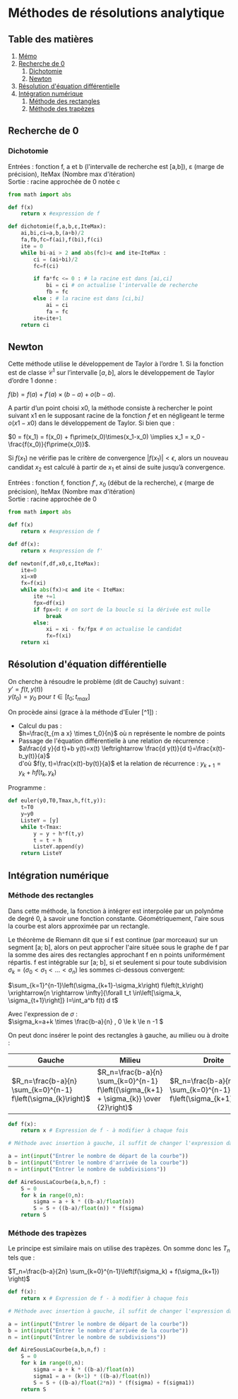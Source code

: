 
# Méthodes de résolutions analytique

## Table des matières

1. [Mémo](./README.md)
1. [Recherche de 0](#recherche-de-0)
    1. [Dichotomie](#dichotomie)
    1. [Newton](#newton)
1. [Résolution d'équation différentielle](#résolution-déquation-différentielle)
1. [Intégration numérique](#intégration-numérique)
    1. [Méthode des rectangles](#méthode-des-rectangles)
    1. [Méthode des trapèzes](#méthode-des-trapèzes)

## Recherche de 0

### Dichotomie

Entrées : fonction f, a et b (l'intervalle de recherche est [a,b]), ε (marge de précision), IteMax (Nombre max d'itération)  
Sortie : racine approchée de 0 notée c

```python
from math import abs 

def f(x)
    return x #expression de f

def dichotomie(f,a,b,ε,IteMax):
    ai,bi,ci=a,b,(a+b)/2
    fa,fb,fc=f(ai),f(bi),f(ci)
    ite = 0
    while bi-ai > 2 and abs(fc)>ε and ite<IteMax :
        ci = (ai+bi)/2
        fc=f(ci)

        if fa*fc <= 0 : # la racine est dans [ai,ci]
            bi = ci # on actualise l'intervalle de recherche
            fb = fc
        else : # la racine est dans [ci,bi]
            ai = ci
            fa = fc
        ite=ite+1
    return ci
```

## Newton

Cette méthode utilise le développement de Taylor à l’ordre 1. Si la fonction est de classe $\mathcal{C}^1$ sur l’intervalle $[a,b]$, alors le
développement de Taylor d’ordre 1 donne :  

$f(b)=f(a)+f\prime(a)\times(b-a) + o(b-a)$.  

A partir d’un point choisi x0, la méthode consiste à rechercher le point suivant x1 en le supposant racine de la fonction $f$ et en négligeant le terme $o(x1-x0)$ dans le développement de Taylor. Si bien que :  

$0 = f(x_1) = f(x_0) + f\prime(x_0)\times(x_1-x_0) \implies x_1 = x_0 - \frac{f(x_0)}{f\prime(x_0)}$.

Si $f(x_1)$ ne vérifie pas le critère de convergence $|f(x_1)| < \epsilon$, alors un nouveau candidat $x_2$ est calculé à partir de $x_1$ et ainsi de suite
jusqu’à convergence.

Entrées : fonction f, fonction $f\prime$, $x_0$ (début de la recherche), $\epsilon$ (marge de précision), IteMax (Nombre max d'itération)  
Sortie : racine approchée de 0

```python
from math import abs

def f(x)
    return x #expression de f

def df(x):
    return x #expression de f'

def newton(f,df,x0,ε,IteMax):
    ite=0
    xi=x0
    fx=f(xi)
    while abs(fx)>ε and ite < IteMax:
        ite +=1
        fpx=df(xi)
        if fpx=0: # on sort de la boucle si la dérivée est nulle
            break
        else:
            xi = xi - fx/fpx # on actualise le candidat
            fx=f(xi)
    return xi
```

## Résolution d'équation différentielle

On cherche à résoudre le problème (dit de Cauchy) suivant :  
$y\prime = f(t,y(t))$  
$y(t_0)=y_0$ pour $t \in [t_{0} ; t_{max} ]$

On procède ainsi (grace à la méthode d'Euler [^1]) :  

- Calcul du pas :  
$h=\frac{t_{m a x} \times t_0}{n}$ où n représente le nombre de points
- Passage de l'équation différentielle à une relation de récurrence :  
$a\frac{d y}{d t}+b y(t)=x(t) \leftrightarrow \frac{d y(t)}{d t}=\frac{x(t)-b_y(t)}{a}$  
d'où $f(y, t)=\frac{x(t)-by(t)}{a}$
et la relation de récurrence : $y_{k+1}=y_k+h f(t_k, y_k)$

Programme :  

```python
def euler(y0,T0,Tmax,h,f(t,y)):
    t=T0
    y=y0
    ListeY = [y]
    while t<Tmax:
        y = y + h*f(t,y)
        t = t + h
        ListeY.append(y)
    return ListeY
```

## Intégration numérique

### Méthode des rectangles

Dans cette méthode, la fonction à intégrer est interpolée par un polynôme de degré 0, à savoir une fonction constante. Géométriquement, l'aire sous la courbe est alors approximée par un rectangle.  

Le théorème de Riemann dit que si f est continue (par morceaux) sur un segment [a; b], alors on peut approcher I'aire située sous le graphe de f par la somme des aires des rectangles approchant f en n points uniformément répartis. f est intégrable sur [a; b], si et seulement si pour toute subdivision $\sigma_k = (\sigma_0 < \sigma_1 <...< \sigma_n)$ les sommes ci-dessous convergent:

$\sum_{k=1}^{n-1}\left(\sigma_{k+1}-\sigma_k\right) f\left(t_k\right) \xrightarrow[n \rightarrow \infty]{\forall t_t \in\left[\sigma_k, \sigma_{t+1}\right]} I=\int_a^b f(t) d t$

Avec l'expression de $\sigma$ :  
$\sigma_k=a+k \times \frac{b-a}{n} , 0 \le k \le n -1 $

On peut donc insérer le point des rectangles à gauche, au milieu ou à droite :  

|Gauche|Milieu|Droite|
|-|-|-|
|$R_n=\frac{b-a}{n} \sum_{k=0}^{n-1} f\left(\sigma_{k}\right)$|$R_n=\frac{b-a}{n} \sum_{k=0}^{n-1} f\left({\sigma_{k+1} + \sigma_{k}} \over {2}\right)$|$R_n=\frac{b-a}{n} \sum_{k=0}^{n-1} f\left(\sigma_{k+1}\right)$|

```python
def f(x):
    return x # Expression de f - à modifier à chaque fois

# Méthode avec insertion à gauche, il suffit de changer l'expression dans comme dans le tableau ci dessus pour les autres

a = int(input("Entrer le nombre de départ de la courbe"))
b = int(input("Entrer le nombre d'arrivée de la courbe"))
n = int(input("Entrer le nombre de subdivisions"))

def AireSousLaCourbe(a,b,n,f) :
    S = 0
    for k in range(0,n):
        sigma = a + k * ((b-a)/float(n))
        S = S + ((b-a)/float(n)) * f(sigma)
    return S
```

### Méthode des trapèzes

Le principe est similaire mais on utilise des trapèzes. On somme donc les $T_n$ tels que :

$T_n=\frac{b-a}{2n} \sum_{k=0}^{n-1}\left(f(\sigma_k) + f(\sigma_{k+1}) \right)$

```python
def f(x):
    return x # Expression de f - à modifier à chaque fois

# Méthode avec insertion à gauche, il suffit de changer l'expression dans comme dans le tableau ci dessus pour les autres

a = int(input("Entrer le nombre de départ de la courbe"))
b = int(input("Entrer le nombre d'arrivée de la courbe"))
n = int(input("Entrer le nombre de subdivisions"))

def AireSousLaCourbe(a,b,n,f) :
    S = 0
    for k in range(0,n):
        sigma = a + k * ((b-a)/float(n))
        sigma1 = a + (k+1) * ((b-a)/float(n))
        S = S + ((b-a)/float(2*n)) * (f(sigma) + f(sigma1))
    return S
```
